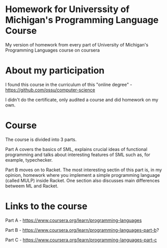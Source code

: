 # Homework for Universsity of Michigan's Programming Language Course
My version of homework from every part of University of Michigan's Programming Languages course on coursera

# About my participation
I found this course in the curriculum of this "online degree" - https://github.com/ossu/computer-science

I didn't do the certificate, only audited a course and did homework on my own.

# Course
The course is divided into 3 parts.

Part A covers the basics of SML, explains crucial ideas of functional programming and talks about interesting features of SML such as, for example, typechecker.

Part B moves on to Racket. The most interesting sectin of this part is, in my opinion, homework where you implement a simple programming language (called MULP) inside Racket. One section also discusses main differences betweem ML and Racket.

# Links to the course
Part A - https://www.coursera.org/learn/programming-languages

Part B - https://www.coursera.org/learn/programming-languages-part-b?

Part C - https://www.coursera.org/learn/programming-languages-part-c
